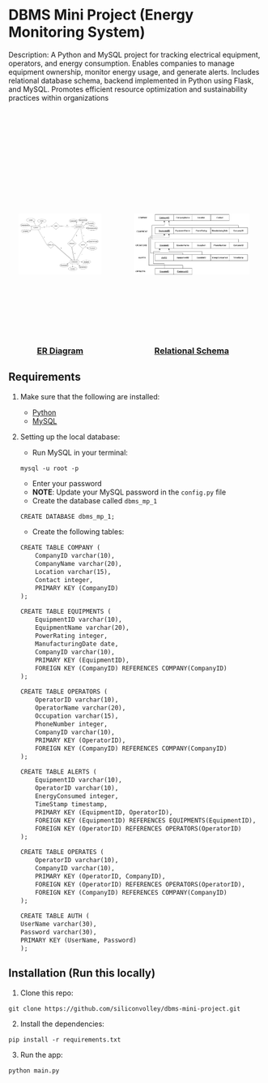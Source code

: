 # DBMS Mini Project (Energy Monitoring System)

Description: A Python and MySQL project for tracking electrical equipment, operators, and energy consumption. Enables companies to manage equipment ownership, monitor energy usage, and generate alerts. Includes relational database schema, backend implemented in Python using Flask, and MySQL. Promotes efficient resource optimization and sustainability practices within organizations

<div style="text-align: center; text-decoration: underline; margin-top: 5rem; display: flex; justify-content: center;">
    <div style="display: flex; flex-direction: column; align-items: center; margin-right: 1rem;">
        <img src="/project-docs/ER.png" alt="ER Diagram" style="width: 80%; height: 400px; object-fit: contain; margin-bottom: 0;">
        <h3 style="margin: 0;">ER Diagram</h3>
    </div>
    <div style="display: flex; flex-direction: column; align-items: center;">
        <img src="/project-docs/SCHEMA-final.png" alt="Relational Schema" style="width: 80%; height: 400px; object-fit: contain;">
        <h3 style="margin: 0;">Relational Schema</h3>
    </div>
</div>

## Requirements
1. Make sure that the following are installed:
    - [Python](https://www.python.org/downloads/)
    - [MySQL](https://www.mysql.com/downloads/)

2. Setting up the local database:
    - Run MySQL in your terminal:

    ```
    mysql -u root -p
    ```

    - Enter your password
    - **NOTE**: Update your MySQL password in the `config.py` file
    - Create the database called `dbms_mp_1`

    ```
    CREATE DATABASE dbms_mp_1;
    ```

    - Create the following tables:
    
    ```
    CREATE TABLE COMPANY (
        CompanyID varchar(10),
        CompanyName varchar(20),
        Location varchar(15),
        Contact integer,
        PRIMARY KEY (CompanyID)
    );
    ```
    ```
    CREATE TABLE EQUIPMENTS (
        EquipmentID varchar(10),
        EquipmentName varchar(20),
        PowerRating integer,
        ManufacturingDate date,
        CompanyID varchar(10),
        PRIMARY KEY (EquipmentID),
        FOREIGN KEY (CompanyID) REFERENCES COMPANY(CompanyID)
    );
    ```
    ```
    CREATE TABLE OPERATORS (
        OperatorID varchar(10),
        OperatorName varchar(20),
        Occupation varchar(15),
        PhoneNumber integer,
        CompanyID varchar(10),
        PRIMARY KEY (OperatorID),
        FOREIGN KEY (CompanyID) REFERENCES COMPANY(CompanyID)
    );
    ```
    ```
    CREATE TABLE ALERTS (
        EquipmentID varchar(10),
        OperatorID varchar(10),
        EnergyConsumed integer,
        TimeStamp timestamp,
        PRIMARY KEY (EquipmentID, OperatorID),
        FOREIGN KEY (EquipmentID) REFERENCES EQUIPMENTS(EquipmentID),
        FOREIGN KEY (OperatorID) REFERENCES OPERATORS(OperatorID)
    );
    ```
    ```
    CREATE TABLE OPERATES (
        OperatorID varchar(10),
        CompanyID varchar(10),
        PRIMARY KEY (OperatorID, CompanyID),
        FOREIGN KEY (OperatorID) REFERENCES OPERATORS(OperatorID),
        FOREIGN KEY (CompanyID) REFERENCES COMPANY(CompanyID)
    );
    ```
    ```
    CREATE TABLE AUTH (
    UserName varchar(30),
    Password varchar(30),
    PRIMARY KEY (UserName, Password)
    );
    ```

## Installation (Run this locally)

1. Clone this repo:
```
git clone https://github.com/siliconvolley/dbms-mini-project.git
```
2. Install the dependencies:
```
pip install -r requirements.txt
```
3. Run the app:
```
python main.py
```
